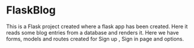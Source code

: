 # FlaskBlog

This is a Flask project created where a flask app has been created. Here it reads some blog entries from a database and renders it.
Here we have forms, models and routes created for Sign up , Sign in page and  options.
